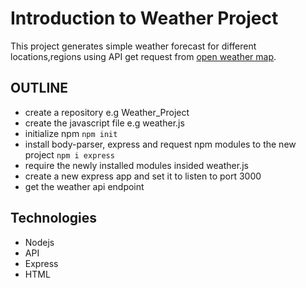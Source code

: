 # Introduction to Weather Project
This project generates simple weather forecast for different locations,regions 
using API get request from [open weather map](https://openweathermap.org).

## OUTLINE
* create a repository e.g Weather_Project
* create the javascript file e.g weather.js
* initialize npm 
```npm init```
* install body-parser, express and request npm modules to the new project
```npm i express```
* require the newly installed modules insided weather.js
* create a new express app and set it to listen to port 3000
* get the weather api endpoint

## Technologies
* Nodejs
* API
* Express
* HTML
